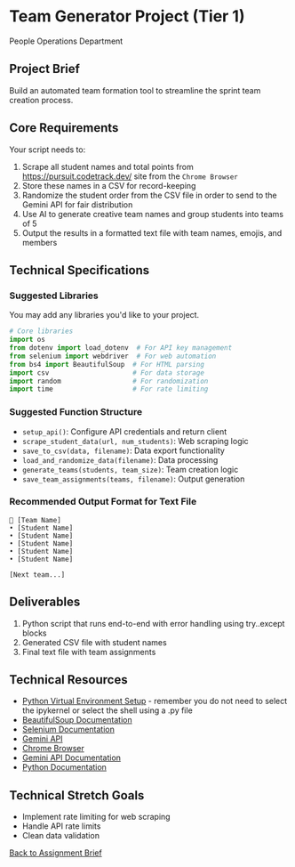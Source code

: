 # Team Generator Project (Tier 1)
People Operations Department

## Project Brief
Build an automated team formation tool to streamline the sprint team creation process.

## Core Requirements
Your script needs to:
1. Scrape all student names and total points from https://pursuit.codetrack.dev/ site from the `Chrome Browser`
2. Store these names in a CSV for record-keeping
3. Randomize the student order from the CSV file in order to send to the Gemini API for fair distribution
4. Use AI to generate creative team names and group students into teams of 5
5. Output the results in a formatted text file with team names, emojis, and members

## Technical Specifications

### Suggested Libraries
You may add any libraries you'd like to your project.

```python
# Core libraries
import os
from dotenv import load_dotenv  # For API key management
from selenium import webdriver  # For web automation
from bs4 import BeautifulSoup  # For HTML parsing
import csv                     # For data storage
import random                  # For randomization
import time                    # For rate limiting
```

### Suggested Function Structure
- `setup_api()`: Configure API credentials and return client
- `scrape_student_data(url, num_students)`: Web scraping logic
- `save_to_csv(data, filename)`: Data export functionality
- `load_and_randomize_data(filename)`: Data processing
- `generate_teams(students, team_size)`: Team creation logic
- `save_team_assignments(teams, filename)`: Output generation

### Recommended Output Format for Text File
```
🚀 [Team Name]
• [Student Name]
• [Student Name]
• [Student Name]
• [Student Name]
• [Student Name]

[Next team...]
```

## Deliverables
1. Python script that runs end-to-end with error handling using try..except blocks
2. Generated CSV file with student names
3. Final text file with team assignments

## Technical Resources
- [Python Virtual Environment Setup](https://github.com/jdrichards-pursuit/python-virtual-environment-setup) - remember you do not need to select the ipykernel or select the shell using a .py file
- [BeautifulSoup Documentation](https://beautiful-soup-4.readthedocs.io/en/latest/)
- [Selenium Documentation](https://selenium-python.readthedocs.io/)
- [Gemini API](https://cloud.google.com/vertex-ai/generative-ai/gemini/gemini-1.5-flash)
- [Chrome Browser](https://www.google.com/chrome/)
- [Gemini API Documentation](https://ai.google.dev/gemini-api/docs)
- [Python Documentation](https://docs.python.org/3/)

## Technical Stretch Goals
- Implement rate limiting for web scraping
- Handle API rate limits
- Clean data validation

[Back to Assignment Brief](./readme.md)